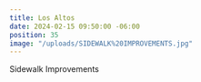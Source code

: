 ```yaml
---
title: Los Altos
date: 2024-02-15 09:50:00 -06:00
position: 35
image: "/uploads/SIDEWALK%20IMPROVEMENTS.jpg"
---
```


Sidewalk Improvements